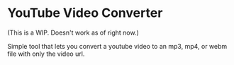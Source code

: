 # YouTube Video Converter

(This is a WIP. Doesn't work as of right now.)

Simple tool that lets you convert a youtube video to an mp3, mp4, or webm file with only the video url.